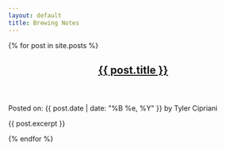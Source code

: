 ```yaml
---
layout: default
title: Brewing Notes
---
```


{% for post in site.posts %}
  <article>
    <header>
      <h1><a href="{{ post.url }}">{{ post.title }}</a></h1>
    </header>
    <footer>Posted on: {{ post.date | date: "%B %e, %Y" }} by Tyler Cipriani</footer>
    <p>
      {{ post.excerpt }}
    </p>
  </article>
{% endfor %}